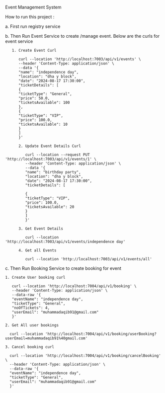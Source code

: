 Event Management System


How to run this project :


a. First run registry service 


b. Then Run Event Service to create /manage event. Below are the curls for event service


       1. Create Event Curl
    
          curl --location 'http://localhost:7003/api/v1/events' \
          --header 'Content-Type: application/json' \
          --data '{
          "name": "independence day",
          "location": "dha y block",
          "date": "2024-08-17 17:30:00",
          "ticketDetails": [
          {
          "ticketType": "General",
          "price": 50.0,
          "ticketsAvailable": 100
          },
          {
          "ticketType": "VIP",
          "price": 100.0,
          "ticketsAvailable": 10
          }
          ]
          }'
    
          2. Update Event Details Curl 
    
             curl --location --request PUT 'http://localhost:7003/api/v1/events/1' \
             --header 'Content-Type: application/json' \
             --data '{
             "name": "birthday party",
             "location": "dha y block",
             "date": "2024-08-17 17:30:00",
             "ticketDetails": [
    
             {
             "ticketType": "VIP",
             "price": 100.0,
             "ticketsAvailable": 20
             }
             ]
             }'
    
          3. Get Event Details
    
             curl --location 'http://localhost:7003/api/v1/events/independence day'

          4. Get all Events

             curl --location 'http://localhost:7003/api/v1/events/all'


c. Then Run Booking Service to create booking for event

    1. Create User booking curl

       curl --location 'http://localhost:7004/api/v1/booking' \
       --header 'Content-Type: application/json' \
       --data-raw '{
       "eventName": "independence day",
       "ticketType": "General",
       "noOfTickets": 4,
       "userEmail": "muhammadaqib91@gmail.com"
       }'
   
    2. Get All user bookings

      curl --location 'http://localhost:7004/api/v1/booking/userBooking?userEmail=muhammadaqib91%40gmail.com'
   
    3. Cancel booking curl

      curl --location 'http://localhost:7004/api/v1/booking/cancelBooking' \
      --header 'Content-Type: application/json' \
      --data-raw '{
      "eventName": "independence day",
      "ticketType": "General",
      "userEmail": "muhammadaqib91@gmail.com"
      }'
    
   
